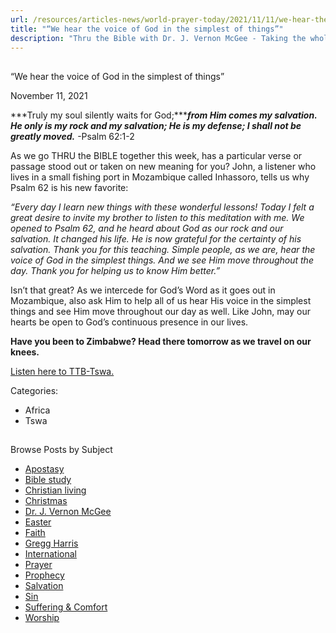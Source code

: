 ```yaml
---
url: /resources/articles-news/world-prayer-today/2021/11/11/we-hear-the-voice-of-god-in-the-simplest-of-things
title: "“We hear the voice of God in the simplest of things”"
description: "Thru the Bible with Dr. J. Vernon McGee - Taking the whole Word to the whole world"
---
```







## 
 “We hear the voice of God in the simplest of things”


November 11, 2021
![]()




***Truly my soul silently waits for God;******from Him comes my salvation. He only is my rock and my salvation; He is my defense; I shall not be greatly moved.*** -Psalm 62:1-2

As we go THRU the BIBLE together this week, has a particular verse or passage stood out or taken on new meaning for you? John, a listener who lives in a small fishing port in Mozambique called Inhassoro, tells us why Psalm 62 is his new favorite:

*“Every day I learn new things with these wonderful lessons! Today I felt a great desire to invite my brother to listen to this meditation with me. We opened to Psalm 62, and he heard about God as our rock and our salvation. It changed his life. He is now grateful for the certainty of his salvation. Thank you for this teaching. Simple people, as we are, hear the voice of God in the simplest things. And we see Him move throughout the day. Thank you for helping us to know Him better.”*

Isn’t that great? As we intercede for God’s Word as it goes out in Mozambique, also ask Him to help all of us hear His voice in the simplest things and see Him move throughout our day as well. Like John, may our hearts be open to God’s continuous presence in our lives.

**Have you been to Zimbabwe? Head there tomorrow as we travel on our knees.**

[Listen here to TTB-Tswa.](https://ttb.twr.org/home/day,0441/language,TSC)



Categories: 


* Africa
* Tswa









## 
 Browse Posts by Subject


* [Apostasy](/resources/articles-news/-in-tags/tags/Apostasy)
* [Bible study](/resources/articles-news/-in-tags/tags/Bible-study)
* [Christian living](/resources/articles-news/-in-tags/tags/Christian-living)
* [Christmas](/resources/articles-news/-in-tags/tags/Christmas)
* [Dr. J. Vernon McGee](/resources/articles-news/-in-tags/tags/Dr-J-Vernon-McGee)
* [Easter](/resources/articles-news/-in-tags/tags/easter)
* [Faith](/resources/articles-news/-in-tags/tags/Faith)
* [Gregg Harris](/resources/articles-news/-in-tags/tags/Gregg-Harris)
* [International](/resources/articles-news/-in-tags/tags/International)
* [Prayer](/resources/articles-news/-in-tags/tags/prayer)
* [Prophecy](/resources/articles-news/-in-tags/tags/Prophecy)
* [Salvation](/resources/articles-news/-in-tags/tags/Salvation)
* [Sin](/resources/articles-news/-in-tags/tags/sin)
* [Suffering & Comfort](/resources/articles-news/-in-tags/tags/Suffering-Comfort)
* [Worship](/resources/articles-news/-in-tags/tags/worship)






